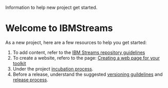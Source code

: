 Information to help new project get started.

# Welcome to IBMStreams

As a new project, here are a few resources to help you get started:

1.  To add content, refer to the [IBM Streams repository guidelines](https://github.com/IBMStreams/administration/wiki/IBMStreams-repository-guidelines)
2.  To create a website, refero to the page: [Creating a web page for your toolkit](https://github.com/IBMStreams/administration/wiki/Creating-a-web-page-for-your-toolkit)
3.  Under the project [incubation process](https://github.com/IBMStreams/administration/wiki/Project-Incubation-Process).
4.  Before a release, understand the suggested [versioning guildelines](https://github.com/IBMStreams/administration/wiki/Toolkit-Versions) and [release process](https://github.com/IBMStreams/administration/wiki/On-Demand-Release-Process).
